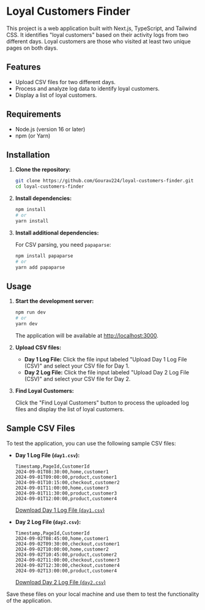 # Loyal Customers Finder

This project is a web application built with Next.js, TypeScript, and Tailwind CSS. It identifies "loyal customers" based on their activity logs from two different days. Loyal customers are those who visited at least two unique pages on both days.

## Features

- Upload CSV files for two different days.
- Process and analyze log data to identify loyal customers.
- Display a list of loyal customers.

## Requirements

- Node.js (version 16 or later)
- npm (or Yarn)

## Installation

1. **Clone the repository:**

   ```bash
   git clone https://github.com/Gourav224/loyal-customers-finder.git
   cd loyal-customers-finder
   ```

2. **Install dependencies:**

   ```bash
   npm install
   # or
   yarn install
   ```

3. **Install additional dependencies:**

   For CSV parsing, you need `papaparse`:

   ```bash
   npm install papaparse
   # or
   yarn add papaparse
   ```

## Usage

1. **Start the development server:**

   ```bash
   npm run dev
   # or
   yarn dev
   ```

   The application will be available at [http://localhost:3000](http://localhost:3000).

2. **Upload CSV files:**

   - **Day 1 Log File:** Click the file input labeled "Upload Day 1 Log File (CSV)" and select your CSV file for Day 1.
   - **Day 2 Log File:** Click the file input labeled "Upload Day 2 Log File (CSV)" and select your CSV file for Day 2.

3. **Find Loyal Customers:**

   Click the "Find Loyal Customers" button to process the uploaded log files and display the list of loyal customers.

## Sample CSV Files

To test the application, you can use the following sample CSV files:

- **Day 1 Log File (`day1.csv`):**
  
  ```csv
  Timestamp,PageId,CustomerId
  2024-09-01T08:30:00,home,customer1
  2024-09-01T09:00:00,product,customer1
  2024-09-01T10:15:00,checkout,customer2
  2024-09-01T11:00:00,home,customer3
  2024-09-01T11:30:00,product,customer3
  2024-09-01T12:00:00,product,customer4
  ```

  [Download Day 1 Log File (`day1.csv`)](https://pastebin.com/raw/vz3gH9t1)

- **Day 2 Log File (`day2.csv`):**
  
  ```csv
  Timestamp,PageId,CustomerId
  2024-09-02T08:45:00,home,customer1
  2024-09-02T09:30:00,checkout,customer1
  2024-09-02T10:00:00,home,customer2
  2024-09-02T10:45:00,product,customer2
  2024-09-02T11:00:00,checkout,customer3
  2024-09-02T12:30:00,checkout,customer4
  2024-09-02T13:00:00,product,customer4
  ```

  [Download Day 2 Log File (`day2.csv`)](https://pastebin.com/raw/qzXQ8T9m)

Save these files on your local machine and use them to test the functionality of the application.

